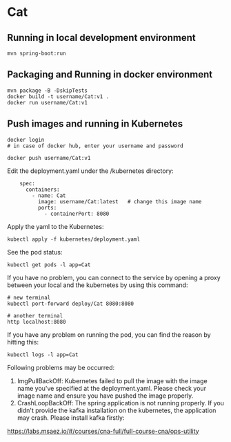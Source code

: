 # Cat

## Running in local development environment

```
mvn spring-boot:run
```

## Packaging and Running in docker environment

```
mvn package -B -DskipTests
docker build -t username/Cat:v1 .
docker run username/Cat:v1
```

## Push images and running in Kubernetes

```
docker login 
# in case of docker hub, enter your username and password

docker push username/Cat:v1
```

Edit the deployment.yaml under the /kubernetes directory:
```
    spec:
      containers:
        - name: Cat
          image: username/Cat:latest   # change this image name
          ports:
            - containerPort: 8080

```

Apply the yaml to the Kubernetes:
```
kubectl apply -f kubernetes/deployment.yaml
```

See the pod status:
```
kubectl get pods -l app=Cat
```

If you have no problem, you can connect to the service by opening a proxy between your local and the kubernetes by using this command:
```
# new terminal
kubectl port-forward deploy/Cat 8080:8080

# another terminal
http localhost:8080
```

If you have any problem on running the pod, you can find the reason by hitting this:
```
kubectl logs -l app=Cat
```

Following problems may be occurred:

1. ImgPullBackOff:  Kubernetes failed to pull the image with the image name you've specified at the deployment.yaml. Please check your image name and ensure you have pushed the image properly.
1. CrashLoopBackOff: The spring application is not running properly. If you didn't provide the kafka installation on the kubernetes, the application may crash. Please install kafka firstly:

https://labs.msaez.io/#/courses/cna-full/full-course-cna/ops-utility

